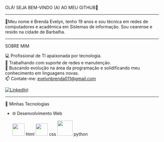 OLÁ! SEJA BEM-VINDO (A) AO MEU GITHUB👋
_______________________________________________________________________________________________________________________________________________________________________________________________

📌Meu nome é Brenda Evelyn, tenho 19 anos e sou técnica em redes de computadores e acadêmica em Sistemas de informação. Sou cearense e resido na cidade de Barbalha.

_______________________________________________________________________________________________________________________________________________________________________________________________
SOBRE MIM

💻 Profissional de TI apaixonada por tecnologia.  
🚀 Trabalhando com suporte de redes e manutenção.         
🌱 Buscando evolução na área da programação e solidificando meu conhecimento em linguagens novas.                          
📫 Contate-me: evelynbrenda011@gmail.com                  

[![LinkedIn](https://img.shields.io/badge/LinkedIn-000?style=for-the-badge&logo=linkedin&logoColor=blue)](https://www.linkedin.com/in/brenda-evelyn-8349b6213?utm_source=share&utm_campaign=share_via&utm_content=profile&utm_medium=android_app))
_______________________________________________________________________________________________________________________________________________________________________________________________

📌 Minhas Tecnologias       
  - 🌐 Desenvolvimento Web
    
     <img src="https://cdn.jsdelivr.net/gh/devicons/devicon/icons/html5/html5-original.svg" width="40" height="40"/>
      html
      <img src="https://cdn.jsdelivr.net/gh/devicons/devicon/icons/css3/css3-original.svg" width="40" height="40"/>  
      css
      <img src="https://cdn.jsdelivr.net/gh/devicons/devicon/icons/python/python-original.svg" width="50" height="50"/>
      python
                        



<!--
Meu nome é Brenda Evelyn

Here are some ideas to get you started:

- 🔭 I’m currently working on ...
- 🌱 I’m currently learning ...
- 👯 I’m looking to collaborate on ...
- 🤔 I’m looking for help with ...
- 💬 Ask me about ...
- 📫 How to reach me: ...
- 😄 Pronouns: ...
- ⚡ Fun fact: ...
-->
